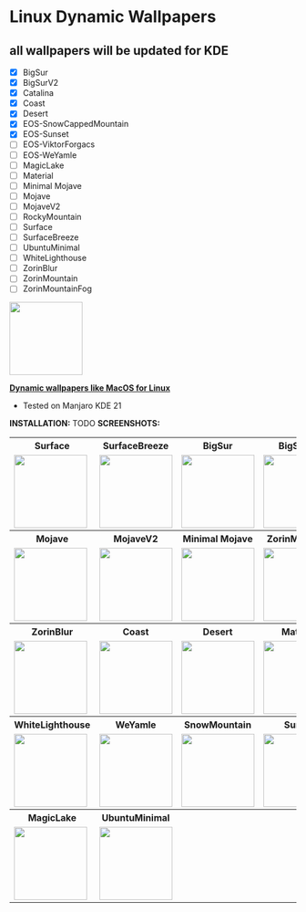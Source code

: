 # Linux Dynamic Wallpapers
## all wallpapers will be updated for KDE
* [x] BigSur
* [x] BigSurV2
* [x] Catalina
* [x] Coast
* [x] Desert
* [x] EOS-SnowCappedMountain
* [x] EOS-Sunset
* [ ] EOS-ViktorForgacs
* [ ] EOS-WeYamle
* [ ] MagicLake
* [ ] Material
* [ ] Minimal Mojave
* [ ] Mojave
* [ ] MojaveV2
* [ ] RockyMountain
* [ ] Surface
* [ ] SurfaceBreeze
* [ ] UbuntuMinimal
* [ ] WhiteLighthouse
* [ ] ZorinBlur
* [ ] ZorinMountain
* [ ] ZorinMountainFog 

<img src="https://raw.githubusercontent.com/saint-13/Linux_Dynamic_Wallpapers/main/Screenshots/Logo.png" width="128">

<b>[Dynamic wallpapers like MacOS for Linux](https://www.gnome-look.org/p/1499429/)</b>

   * Tested on Manjaro KDE 21

<b>INSTALLATION:</b>
TODO
<b>SCREENSHOTS:</b>

<table>
  <tr>
    <th>Surface</th>
    <th>SurfaceBreeze</th>
    <th>BigSur</th>
    <th>BigSurV2</th>
    <th>Catalina</th>
  </tr>
  <tr>
    <td>
      <img src="https://raw.githubusercontent.com/saint-13/Linux_Dynamic_Wallpapers/main/Screenshots/Surface.gif" width="128">
    </td>
    <td>
      <img src="https://raw.githubusercontent.com/saint-13/Linux_Dynamic_Wallpapers/main/Screenshots/SurfaceBreeze.gif" width="128">
    </td>
    <td>
      <img src="https://raw.githubusercontent.com/saint-13/Linux_Dynamic_Wallpapers/main/Screenshots/BigSur.gif" width="128">
    </td>
    <td>
      <img src="https://raw.githubusercontent.com/saint-13/Linux_Dynamic_Wallpapers/main/Screenshots/BigSurV2.gif" width="128">
    </td>
    <td>
      <img src="https://raw.githubusercontent.com/saint-13/Linux_Dynamic_Wallpapers/main/Screenshots/Catalina.gif" width="128">
    </td>
  </tr>
  <tr>
    <th>Mojave</th>
    <th>MojaveV2</th>
    <th>Minimal Mojave</th>
    <th>ZorinMountain</th>
    <th>ZorinMountainFog</th>
  </tr>
  <tr>
    <td>
      <img src="https://raw.githubusercontent.com/saint-13/Linux_Dynamic_Wallpapers/main/Screenshots/Mojave.gif" width="128">
    </td>
    <td>
      <img src="https://raw.githubusercontent.com/saint-13/Linux_Dynamic_Wallpapers/main/Screenshots/MojaveV2.gif" width="128">
    </td>
    <td>
      <img src="https://raw.githubusercontent.com/saint-13/Linux_Dynamic_Wallpapers/main/Screenshots/Minimal-Mojave.gif" width="128">
    </td>
    <td>
      <img src="https://raw.githubusercontent.com/saint-13/Linux_Dynamic_Wallpapers/main/Screenshots/ZorinMountain.gif" width="128">
    </td>
    <td>
      <img src="https://raw.githubusercontent.com/saint-13/Linux_Dynamic_Wallpapers/main/Screenshots/ZorinMountainFog.gif" width="128">
    </td>
  </tr>
  <tr>
    <th>ZorinBlur</th>
    <th>Coast</th>
    <th>Desert</th>
    <th>Material</th>
    <th>RockyMountain</th>
  </tr>
  <tr>
    <td>
      <img src="https://raw.githubusercontent.com/saint-13/Linux_Dynamic_Wallpapers/main/Screenshots/ZorinBlur.gif" width="128">
    </td>
    <td>
       <img src="https://raw.githubusercontent.com/saint-13/Linux_Dynamic_Wallpapers/main/Screenshots/Coast.gif" width="128">
    </td>
    <td>
       <img src="https://raw.githubusercontent.com/saint-13/Linux_Dynamic_Wallpapers/main/Screenshots/Desert.gif" width="128">
    </td>
    <td>
      <img src="https://raw.githubusercontent.com/saint-13/Linux_Dynamic_Wallpapers/main/Screenshots/Material.gif" width="128">
    </td>
    <td>
      <img src="https://raw.githubusercontent.com/saint-13/Linux_Dynamic_Wallpapers/main/Screenshots/RockyMountain.gif" width="128">
    </td>
  </tr>
  <tr>
    <th>WhiteLighthouse</th>
    <th>WeYamle</th>
    <th>SnowMountain</th>
    <th>Sunset</th>
    <th>ViktorForgacs</th>
  </tr>
  <tr>
    <td>
      <img src="https://raw.githubusercontent.com/saint-13/Linux_Dynamic_Wallpapers/main/Screenshots/WhiteLighthouse.gif" width="128">
    </td>
    <td>
      <img src="https://raw.githubusercontent.com/saint-13/Linux_Dynamic_Wallpapers/main/Screenshots/EOS-WeYamle.gif" width="128">
    </td>
    <td>
      <img src="https://raw.githubusercontent.com/saint-13/Linux_Dynamic_Wallpapers/main/Screenshots/EOS-SnowCappedMountain.gif" width="128">
    </td>
    <td>
      <img src="https://raw.githubusercontent.com/saint-13/Linux_Dynamic_Wallpapers/main/Screenshots/EOS-Sunset.gif" width="128">
    </td>
    <td>
      <img src="https://raw.githubusercontent.com/saint-13/Linux_Dynamic_Wallpapers/main/Screenshots/EOS-ViktorForgacs.gif" width="128">
    </td>
  </tr>
  <tr>
    <th>MagicLake</th>
    <th>UbuntuMinimal</th>
    <th></th>
    <th></th>
    <th></th>
  </tr>
  <tr>
    <td>
      <img src="https://raw.githubusercontent.com/saint-13/Linux_Dynamic_Wallpapers/main/Screenshots/MagicLake.gif" width="128">
    </td>
    <td>
      <img src="https://raw.githubusercontent.com/saint-13/Linux_Dynamic_Wallpapers/main/Screenshots/UbuntuMinimal.gif" width="128">
    </td>
    <td>
    </td>
    <td>
    </td>
    <td>
    </td>
  </tr>
</table>
